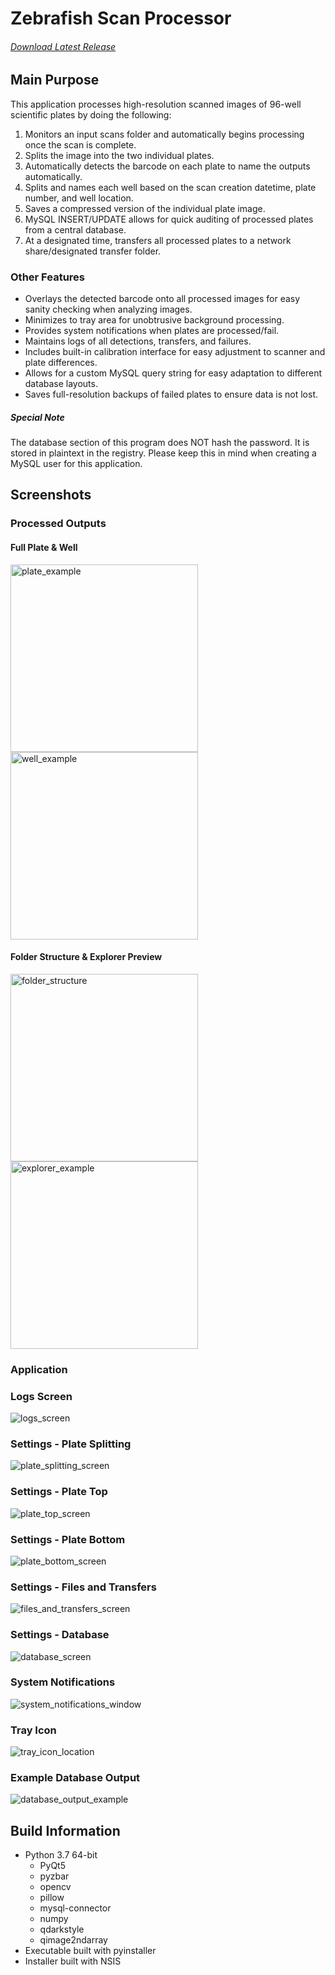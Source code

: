 # Zebrafish Scan Processor
###### [Download Latest Release](https://github.com/SARL-Engineering/ZScan_Processor/releases/latest)
## Main Purpose
This application processes high-resolution scanned images of 96-well scientific plates by doing the following:
1. Monitors an input scans folder and automatically begins processing once the scan is complete.
2. Splits the image into the two individual plates.
3. Automatically detects the barcode on each plate to name the outputs automatically.
4. Splits and names each well based on the scan creation datetime, plate number, and well location.
5. Saves a compressed version of the individual plate image.
6. MySQL INSERT/UPDATE allows for quick auditing of processed plates from a central database.
7. At a designated time, transfers all processed plates to a network share/designated transfer folder.

### Other Features
* Overlays the detected barcode onto all processed images for easy sanity checking when analyzing images.
* Minimizes to tray area for unobtrusive background processing.
* Provides system notifications when plates are processed/fail.
* Maintains logs of all detections, transfers, and failures.
* Includes built-in calibration interface for easy adjustment to scanner and plate differences.
* Allows for a custom MySQL query string for easy adaptation to different database layouts.
* Saves full-resolution backups of failed plates to ensure data is not lost.

##### Special Note
The database section of this program does NOT hash the password. It is stored in plaintext in the registry.
Please keep this in mind when creating a MySQL user for this application.

## Screenshots
### Processed Outputs
#### Full Plate & Well
<img src="_screenshots_/plate_example.jpg" height="300" title="plate_example"><img src="_screenshots_/well_example.jpg" height="300" title="well_example">

#### Folder Structure & Explorer Preview
<img src="_screenshots_/folder_structure.jpg" height="300" title="folder_structure"><img src="_screenshots_/output.jpg" height="300" title="explorer_example">

### Application
### Logs Screen
<img src="_screenshots_/logs.jpg" title="logs_screen">

### Settings - Plate Splitting
<img src="_screenshots_/settings_plate_splitting.jpg" title="plate_splitting_screen">

### Settings - Plate Top
<img src="_screenshots_/settings_plate_top.jpg" title="plate_top_screen">

### Settings - Plate Bottom
<img src="_screenshots_/settings_plate_bottom.jpg" title="plate_bottom_screen">

### Settings - Files and Transfers
<img src="_screenshots_/settings_files_and_transfers.jpg" title="files_and_transfers_screen">

### Settings - Database
<img src="_screenshots_/settings_database.jpg" title="database_screen">

### System Notifications
<img src="_screenshots_/system_notification.jpg" title="system_notifications_window">

### Tray Icon
<img src="_screenshots_/tray_icon.jpg" title="tray_icon_location">

### Example Database Output
<img src="_screenshots_/database_output.jpg" title="database_output_example">

## Build Information
* Python 3.7 64-bit
    * PyQt5
    * pyzbar
    * opencv
    * pillow
    * mysql-connector
    * numpy
    * qdarkstyle
    * qimage2ndarray
* Executable built with pyinstaller
* Installer built with NSIS
